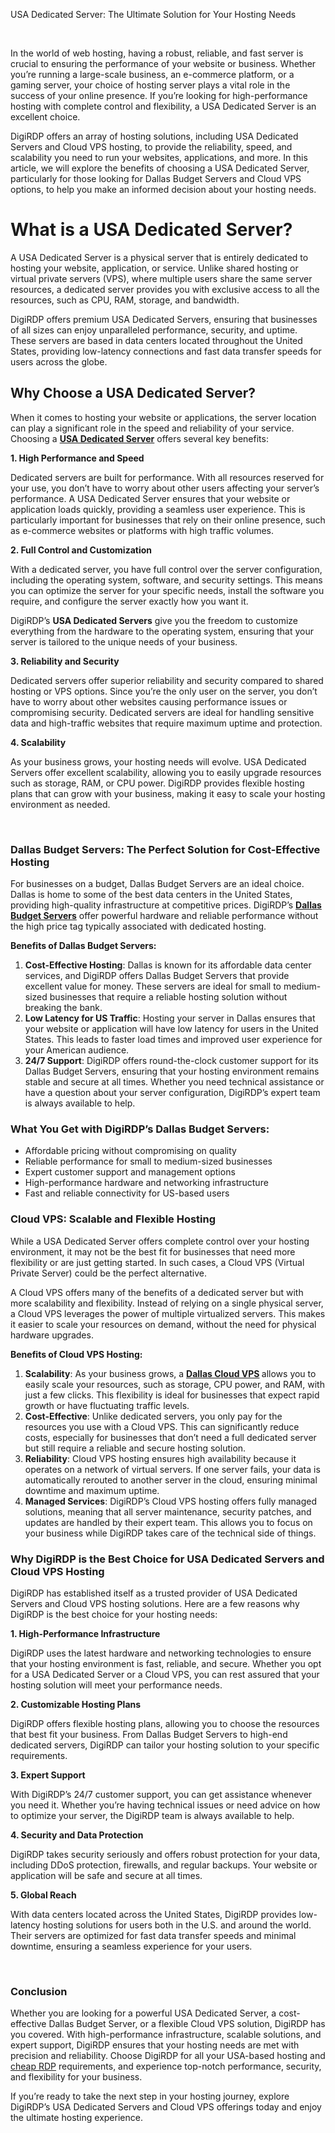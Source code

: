 <p>USA Dedicated Server: The Ultimate Solution for Your Hosting Needs</p><p><br></p><p>In the world of web hosting, having a robust, reliable, and fast server is crucial to ensuring the performance of your website or business. Whether you’re running a large-scale business, an e-commerce platform, or a gaming server, your choice of hosting server plays a vital role in the success of your online presence. If you’re looking for high-performance hosting with complete control and flexibility, a USA Dedicated Server is an excellent choice.</p><p>DigiRDP offers an array of hosting solutions, including USA Dedicated Servers and Cloud VPS hosting, to provide the reliability, speed, and scalability you need to run your websites, applications, and more. In this article, we will explore the benefits of choosing a USA Dedicated Server, particularly for those looking for Dallas Budget Servers and Cloud VPS options, to help you make an informed decision about your hosting needs.</p><h1><strong>What is a USA Dedicated Server?</strong></h1><p>A USA Dedicated Server is a physical server that is entirely dedicated to hosting your website, application, or service. Unlike shared hosting or virtual private servers (VPS), where multiple users share the same server resources, a dedicated server provides you with exclusive access to all the resources, such as CPU, RAM, storage, and bandwidth.</p><p>DigiRDP offers premium USA Dedicated Servers, ensuring that businesses of all sizes can enjoy unparalleled performance, security, and uptime. These servers are based in data centers located throughout the United States, providing low-latency connections and fast data transfer speeds for users across the globe.</p><h2><strong>Why Choose a USA Dedicated Server?</strong></h2><p>When it comes to hosting your website or applications, the server location can play a significant role in the speed and reliability of your service. Choosing a <a href="https://digirdp.com/dedicated-plan/usa-dedicated-server" target="_blank"><strong>USA Dedicated Server</strong></a> offers several key benefits:</p><p><strong>1. High Performance and Speed</strong></p><p>Dedicated servers are built for performance. With all resources reserved for your use, you don’t have to worry about other users affecting your server’s performance. A USA Dedicated Server ensures that your website or application loads quickly, providing a seamless user experience. This is particularly important for businesses that rely on their online presence, such as e-commerce websites or platforms with high traffic volumes.</p><p><strong>2. Full Control and Customization</strong></p><p>With a dedicated server, you have full control over the server configuration, including the operating system, software, and security settings. This means you can optimize the server for your specific needs, install the software you require, and configure the server exactly how you want it.</p><p>DigiRDP’s <strong>USA Dedicated Servers</strong> give you the freedom to customize everything from the hardware to the operating system, ensuring that your server is tailored to the unique needs of your business.</p><p><strong>3. Reliability and Security</strong></p><p>Dedicated servers offer superior reliability and security compared to shared hosting or VPS options. Since you’re the only user on the server, you don’t have to worry about other websites causing performance issues or compromising security. Dedicated servers are ideal for handling sensitive data and high-traffic websites that require maximum uptime and protection.</p><p><strong>4. Scalability</strong></p><p>As your business grows, your hosting needs will evolve. USA Dedicated Servers offer excellent scalability, allowing you to easily upgrade resources such as storage, RAM, or CPU power. DigiRDP provides flexible hosting plans that can grow with your business, making it easy to scale your hosting environment as needed.</p><p><br></p><h3><strong>Dallas Budget Servers: The Perfect Solution for Cost-Effective Hosting</strong></h3><p>For businesses on a budget, Dallas Budget Servers are an ideal choice. Dallas is home to some of the best data centers in the United States, providing high-quality infrastructure at competitive prices. DigiRDP’s <a href="https://digirdp.com/dedicated-plan/dallas-budget-dedicated-servers" target="_blank"><strong>Dallas Budget Servers</strong></a> offer powerful hardware and reliable performance without the high price tag typically associated with dedicated hosting.</p><p><strong>Benefits of Dallas Budget Servers:</strong></p><ol><li><strong>Cost-Effective Hosting</strong>: Dallas is known for its affordable data center services, and DigiRDP offers Dallas Budget Servers that provide excellent value for money. These servers are ideal for small to medium-sized businesses that require a reliable hosting solution without breaking the bank.</li><li><strong>Low Latency for US Traffic</strong>: Hosting your server in Dallas ensures that your website or application will have low latency for users in the United States. This leads to faster load times and improved user experience for your American audience.</li><li><strong>24/7 Support</strong>: DigiRDP offers round-the-clock customer support for its Dallas Budget<strong> </strong>Servers, ensuring that your hosting environment remains stable and secure at all times. Whether you need technical assistance or have a question about your server configuration, DigiRDP’s expert team is always available to help.</li></ol><h3><strong>What You Get with DigiRDP’s Dallas Budget Servers:</strong></h3><ul><li>Affordable pricing without compromising on quality</li><li>Reliable performance for small to medium-sized businesses</li><li>Expert customer support and management options</li><li>High-performance hardware and networking infrastructure</li><li>Fast and reliable connectivity for US-based users</li></ul><h3><strong>Cloud VPS: Scalable and Flexible Hosting</strong></h3><p>While a USA Dedicated Server offers complete control over your hosting environment, it may not be the best fit for businesses that need more flexibility or are just getting started. In such cases, a Cloud VPS (Virtual Private Server) could be the perfect alternative.</p><p>A Cloud VPS offers many of the benefits of a dedicated server but with more scalability and flexibility. Instead of relying on a single physical server, a Cloud VPS leverages the power of multiple virtualized servers. This makes it easier to scale your resources on demand, without the need for physical hardware upgrades.</p><p><strong>Benefits of Cloud VPS Hosting:</strong></p><ol><li><strong>Scalability</strong>: As your business grows, a <a href="https://digirdp.com/cloud-vps-plan/dallas-cloud-vps" target="_blank"><strong>Dallas Cloud VPS</strong></a><strong> </strong>allows you to easily scale your resources, such as storage, CPU power, and RAM, with just a few clicks. This flexibility is ideal for businesses that expect rapid growth or have fluctuating traffic levels.</li><li><strong>Cost-Effective</strong>: Unlike dedicated servers, you only pay for the resources you use with a Cloud VPS. This can significantly reduce costs, especially for businesses that don’t need a full dedicated server but still require a reliable and secure hosting solution.</li><li><strong>Reliability</strong>: Cloud VPS hosting ensures high availability because it operates on a network of virtual servers. If one server fails, your data is automatically rerouted to another server in the cloud, ensuring minimal downtime and maximum uptime.</li><li><strong>Managed Services</strong>: DigiRDP’s Cloud VPS hosting offers fully managed solutions, meaning that all server maintenance, security patches, and updates are handled by their expert team. This allows you to focus on your business while DigiRDP takes care of the technical side of things.</li></ol><h3><strong>Why DigiRDP is the Best Choice for USA Dedicated Servers and Cloud VPS Hosting</strong></h3><p>DigiRDP has established itself as a trusted provider of USA Dedicated Servers and Cloud VPS hosting solutions. Here are a few reasons why DigiRDP is the best choice for your hosting needs:</p><p><strong>1. High-Performance Infrastructure</strong></p><p>DigiRDP uses the latest hardware and networking technologies to ensure that your hosting environment is fast, reliable, and secure. Whether you opt for a USA Dedicated Server or a Cloud VPS, you can rest assured that your hosting solution will meet your performance needs.</p><p><strong>2. Customizable Hosting Plans</strong></p><p>DigiRDP offers flexible hosting plans, allowing you to choose the resources that best fit your business. From Dallas Budget Servers to high-end dedicated servers, DigiRDP can tailor your hosting solution to your specific requirements.</p><p><strong>3. Expert Support</strong></p><p>With DigiRDP’s 24/7 customer support, you can get assistance whenever you need it. Whether you’re having technical issues or need advice on how to optimize your server, the DigiRDP team is always available to help.</p><p><strong>4. Security and Data Protection</strong></p><p>DigiRDP takes security seriously and offers robust protection for your data, including DDoS protection, firewalls, and regular backups. Your website or application will be safe and secure at all times.</p><p><strong>5. Global Reach</strong></p><p>With data centers located across the United States, DigiRDP provides low-latency hosting solutions for users both in the U.S. and around the world. Their servers are optimized for fast data transfer speeds and minimal downtime, ensuring a seamless experience for your users.</p><p><br></p><h3><strong>Conclusion</strong></h3><p>Whether you are looking for a powerful USA Dedicated Server, a cost-effective Dallas Budget Server, or a flexible Cloud VPS solution, DigiRDP has you covered. With high-performance infrastructure, scalable solutions, and expert support, DigiRDP ensures that your hosting needs are met with precision and reliability. Choose DigiRDP for all your USA-based hosting and <a href="https://digirdp.com/rdp-plan/cheap-rdp" target="_blank">cheap RDP</a> requirements, and experience top-notch performance, security, and flexibility for your business.</p><p>If you’re ready to take the next step in your hosting journey, explore DigiRDP’s USA Dedicated Servers and Cloud VPS offerings today and enjoy the ultimate hosting experience.</p><p><br></p>
